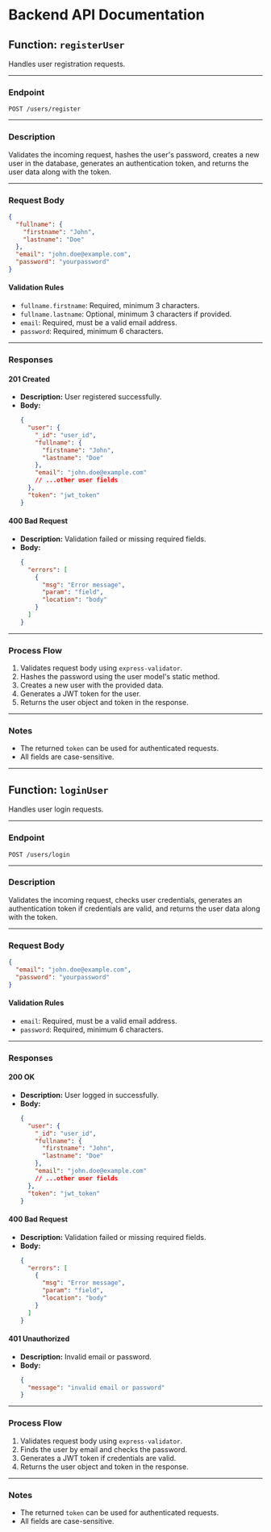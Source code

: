 # Backend API Documentation

## Function: `registerUser`

Handles user registration requests.

---

### **Endpoint**
`POST /users/register`

---

### **Description**
Validates the incoming request, hashes the user's password, creates a new user in the database, generates an authentication token, and returns the user data along with the token.

---

### **Request Body**

```json
{
  "fullname": {
    "firstname": "John",
    "lastname": "Doe"
  },
  "email": "john.doe@example.com",
  "password": "yourpassword"
}
```

#### **Validation Rules**
- `fullname.firstname`: Required, minimum 3 characters.
- `fullname.lastname`: Optional, minimum 3 characters if provided.
- `email`: Required, must be a valid email address.
- `password`: Required, minimum 6 characters.

---

### **Responses**

#### **201 Created**
- **Description:** User registered successfully.
- **Body:**
  ```json
  {
    "user": {
      "_id": "user_id",
      "fullname": {
        "firstname": "John",
        "lastname": "Doe"
      },
      "email": "john.doe@example.com"
      // ...other user fields
    },
    "token": "jwt_token"
  }
  ```

#### **400 Bad Request**
- **Description:** Validation failed or missing required fields.
- **Body:**
  ```json
  {
    "errors": [
      {
        "msg": "Error message",
        "param": "field",
        "location": "body"
      }
    ]
  }
  ```

---

### **Process Flow**
1. Validates request body using `express-validator`.
2. Hashes the password using the user model's static method.
3. Creates a new user with the provided data.
4. Generates a JWT token for the user.
5. Returns the user object and token in the response.

---

### **Notes**
- The returned `token` can be used for authenticated requests.
- All fields are case-sensitive.

---

## Function: `loginUser`

Handles user login requests.

---

### **Endpoint**
`POST /users/login`

---

### **Description**
Validates the incoming request, checks user credentials, generates an authentication token if credentials are valid, and returns the user data along with the token.

---

### **Request Body**

```json
{
  "email": "john.doe@example.com",
  "password": "yourpassword"
}
```

#### **Validation Rules**
- `email`: Required, must be a valid email address.
- `password`: Required, minimum 6 characters.

---

### **Responses**

#### **200 OK**
- **Description:** User logged in successfully.
- **Body:**
  ```json
  {
    "user": {
      "_id": "user_id",
      "fullname": {
        "firstname": "John",
        "lastname": "Doe"
      },
      "email": "john.doe@example.com"
      // ...other user fields
    },
    "token": "jwt_token"
  }
  ```

#### **400 Bad Request**
- **Description:** Validation failed or missing required fields.
- **Body:**
  ```json
  {
    "errors": [
      {
        "msg": "Error message",
        "param": "field",
        "location": "body"
      }
    ]
  }
  ```

#### **401 Unauthorized**
- **Description:** Invalid email or password.
- **Body:**
  ```json
  {
    "message": "invalid email or password"
  }
  ```

---

### **Process Flow**
1. Validates request body using `express-validator`.
2. Finds the user by email and checks the password.
3. Generates a JWT token if credentials are valid.
4. Returns the user object and token in the response.

---

### **Notes**
- The returned `token` can be used for authenticated requests.
- All fields are case-sensitive.
